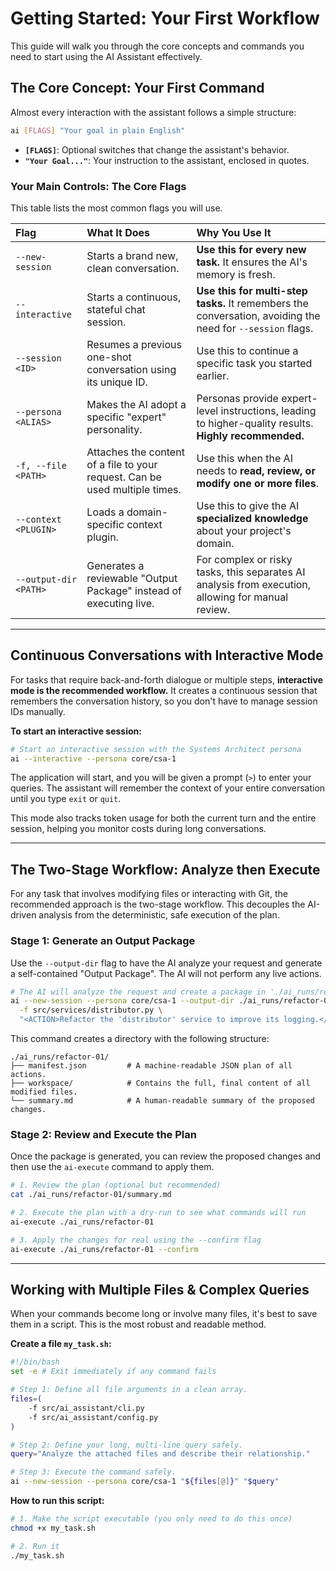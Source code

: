 # Getting Started: Your First Workflow

This guide will walk you through the core concepts and commands you need to start using the AI Assistant effectively.

## The Core Concept: Your First Command

Almost every interaction with the assistant follows a simple structure:

```bash
ai [FLAGS] "Your goal in plain English"
```
-   **`[FLAGS]`**: Optional switches that change the assistant's behavior.
-   **`"Your Goal..."`**: Your instruction to the assistant, enclosed in quotes.

### Your Main Controls: The Core Flags

This table lists the most common flags you will use.

| Flag | What It Does | Why You Use It |
| :--- | :--- | :--- |
| `--new-session` | Starts a brand new, clean conversation. | **Use this for every new task.** It ensures the AI's memory is fresh. |
| `--interactive` | Starts a continuous, stateful chat session. | **Use this for multi-step tasks.** It remembers the conversation, avoiding the need for `--session` flags. |
| `--session <ID>` | Resumes a previous one-shot conversation using its unique ID. | Use this to continue a specific task you started earlier. |
| `--persona <ALIAS>` | Makes the AI adopt a specific "expert" personality. | Personas provide expert-level instructions, leading to higher-quality results. **Highly recommended.** |
| `-f, --file <PATH>` | Attaches the content of a file to your request. Can be used multiple times. | Use this when the AI needs to **read, review, or modify one or more files**. |
| `--context <PLUGIN>` | Loads a domain-specific context plugin. | Use this to give the AI **specialized knowledge** about your project's domain. |
| `--output-dir <PATH>` | Generates a reviewable "Output Package" instead of executing live. | For complex or risky tasks, this separates AI analysis from execution, allowing for manual review. |

---

## Continuous Conversations with Interactive Mode

For tasks that require back-and-forth dialogue or multiple steps, **interactive mode is the recommended workflow.** It creates a continuous session that remembers the conversation history, so you don't have to manage session IDs manually.

**To start an interactive session:**
```bash
# Start an interactive session with the Systems Architect persona
ai --interactive --persona core/csa-1
```

The application will start, and you will be given a prompt (`>`) to enter your queries. The assistant will remember the context of your entire conversation until you type `exit` or `quit`.

This mode also tracks token usage for both the current turn and the entire session, helping you monitor costs during long conversations.

---

## The Two-Stage Workflow: Analyze then Execute

For any task that involves modifying files or interacting with Git, the recommended approach is the two-stage workflow. This decouples the AI-driven analysis from the deterministic, safe execution of the plan.

### Stage 1: Generate an Output Package

Use the `--output-dir` flag to have the AI analyze your request and generate a self-contained "Output Package". The AI will not perform any live actions.

```bash
# The AI will analyze the request and create a package in './ai_runs/refactor-01'
ai --new-session --persona core/csa-1 --output-dir ./ai_runs/refactor-01 \
  -f src/services/distributor.py \
  "<ACTION>Refactor the 'distributor' service to improve its logging.</ACTION>"
```

This command creates a directory with the following structure:
```
./ai_runs/refactor-01/
├── manifest.json         # A machine-readable JSON plan of all actions.
├── workspace/            # Contains the full, final content of all modified files.
└── summary.md            # A human-readable summary of the proposed changes.
```

### Stage 2: Review and Execute the Plan

Once the package is generated, you can review the proposed changes and then use the `ai-execute` command to apply them.

```bash
# 1. Review the plan (optional but recommended)
cat ./ai_runs/refactor-01/summary.md

# 2. Execute the plan with a dry-run to see what commands will run
ai-execute ./ai_runs/refactor-01

# 3. Apply the changes for real using the --confirm flag
ai-execute ./ai_runs/refactor-01 --confirm
```

---

## Working with Multiple Files & Complex Queries

When your commands become long or involve many files, it's best to save them in a script. This is the most robust and readable method.

**Create a file `my_task.sh`:**
```bash
#!/bin/bash
set -e # Exit immediately if any command fails

# Step 1: Define all file arguments in a clean array.
files=(
    -f src/ai_assistant/cli.py
    -f src/ai_assistant/config.py
)

# Step 2: Define your long, multi-line query safely.
query="Analyze the attached files and describe their relationship."

# Step 3: Execute the command safely.
ai --new-session --persona core/csa-1 "${files[@]}" "$query"
```

**How to run this script:**
```bash
# 1. Make the script executable (you only need to do this once)
chmod +x my_task.sh

# 2. Run it
./my_task.sh
